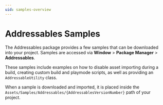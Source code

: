 ```yaml
---
uid: samples-overview
---
```


# Addressables Samples
The Addressables package provides a few samples that can be downloaded into your project.  Samples are accessed via **Window** > **Package Manager** > **Addressables**.

These samples include examples on how to disable asset importing during a build, creating custom build and playmode scripts, as well as providing an `AddressableUtility` class.

When a sample is downloaded and imported, it is placed inside the `Assets/Samples/Addressables/{AddressablesVersionNumber}` path of your project.
